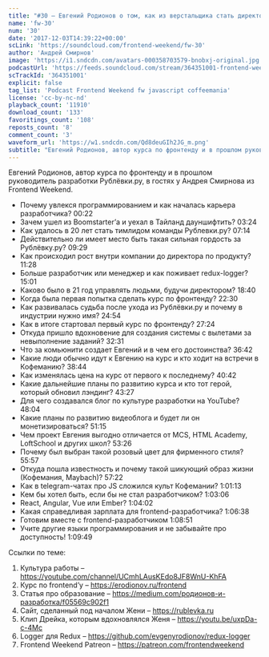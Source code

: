 ```yaml
---
title: "#30 – Евгений Родионов о том, как из верстальщика стать директором по продуктам"
name: 'fw-30'
num: '30'
date: '2017-12-03T14:39:22+00:00'
scLink: 'https://soundcloud.com/frontend-weekend/fw-30'
author: 'Андрей Смирнов'
image: 'https://i1.sndcdn.com/avatars-000358703579-bnobxj-original.jpg'
podcastUrl: 'https://feeds.soundcloud.com/stream/364351001-frontend-weekend-fw-30.m4a'
scTrackId: '364351001'
explicit: false
tag_list: 'Podcast Frontend Weekend fw javascript coffeemania'
license: 'cc-by-nc-nd'
playback_count: '11910'
download_count: '133'
favoritings_count: '108'
reposts_count: '8'
comment_count: '3'
waveform_url: 'https://w1.sndcdn.com/Qd8deuGIh2JG_m.png'
subtitle: "Евгений Родионов, автор курса по фронтенду и в прошлом руководитель разработки Рублёвки.ру, в гостях у Андрея Смирнова из Frontend Weekend. "
---
```

Евгений Родионов, автор курса по фронтенду и в прошлом руководитель разработки Рублёвки.ру, в гостях у Андрея Смирнова из Frontend Weekend. 

- Почему увлекся программированием и как началась карьера разработчика? <timecode sec="22">00:22</timecode>
- Зачем ушел из Boomstarter’а и уехал в Тайланд дауншифтить? <timecode sec="204">03:24</timecode>
- Как удалось в 20 лет стать тимлидом команды Рублевки.ру? <timecode sec="434">07:14</timecode>
- Действительно ли имеет место быть такая сильная гордость за Рублёвку.ру? <timecode sec="569">09:29</timecode>
- Как происходил рост внутри компании до директора по продукту? <timecode sec="688">11:28</timecode>
- Больше разработчик или менеджер и как поживает redux-logger? <timecode sec="901">15:01</timecode>
- Каково было в 21 год управлять людьми, будучи директором? <timecode sec="1120">18:40</timecode>
- Когда была первая попытка сделать курс по фронтенду? <timecode sec="1350">22:30</timecode>
- Как развивалась судьба после ухода из Рублёвки.ру и почему в индустрии нужно имя? <timecode sec="1494">24:54</timecode> 
- Как в итоге стартовал первый курс по фронтенду? <timecode sec="1644">27:24</timecode>
- Откуда пришло вдохновение для создания системы с вылетами за невыполнение заданий? <timecode sec="1951">32:31</timecode>
- Что за комьюнити создает Евгений и в чем его достоинства? <timecode sec="2202">36:42</timecode>
- Какие люди обычно идут к Евгению на курс и кто ходит на встречи в Кофеманию? <timecode sec="2324">38:44</timecode>
- Как изменялась цена на курс от первого к последнему? <timecode sec="2442">40:42</timecode>
- Какие дальнейшие планы по развитию курса и кто тот герой, который обновил лэндинг? <timecode sec="2607">43:27</timecode>
- Для чего создавался блог по культуре разработки на YouTube? <timecode sec="2884">48:04</timecode>
- Какие планы по развитию видеоблога и будет ли он монетизироваться? <timecode sec="3075">51:15</timecode>
- Чем проект Евгения выгодно отличается от MCS, HTML Academy, LoftSchool и других школ? <timecode sec="3206">53:26</timecode>
- Почему был выбран такой розовый цвет для фирменного стиля? <timecode sec="3357">55:57</timecode>
- Откуда пошла известность и почему такой шикующий образ жизни (Кофемания, Maybach)? <timecode sec="3442">57:22</timecode>
- Как в telegram-чатах про JS сложился культ Кофемании? <timecode sec="3673">1:01:13</timecode>
- Кем бы хотел быть, если бы не стал разработчиком? <timecode sec="3786">1:03:06</timecode>
- React, Angular, Vue или Ember? <timecode sec="3842">1:04:02</timecode>
- Какая справедливая зарплата для frontend-разработчика? <timecode sec="3998">1:06:38</timecode>
- Готовим вместе с frontend-разработчиком <timecode sec="4131">1:08:51</timecode>
- Учите другие языки программирования и не забывайте про доступность! <timecode sec="4189">1:09:49</timecode>

Ссылки по теме:
1) Культура работы – https://youtube.com/channel/UCmhLAusKEdo8JF8WnU-KhFA
2) Курс по frontend’у – https://erodionov.ru/frontend
3) Статья про образование – https://medium.com/родионов-и-разработка/f05569c902f1
4) Сайт, сделанный под началом Жени – https://rublevka.ru
5) Клип Дрейка, которым вдохновлялся Женя – https://youtu.be/uxpDa-c-4Mc
6) Logger для Redux – https://github.com/evgenyrodionov/redux-logger
6) Frontend Weekend Patreon – https://patreon.com/frontendweekend